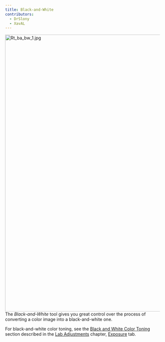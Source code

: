 ```yaml
---
title: Black-and-White
contributors:
  - DrSlony
  - XavAL
---
```


<img src="/images/Rt_ba_bw_1.jpg" title="Rt_ba_bw_1.jpg" width="900"
alt="Rt_ba_bw_1.jpg" /> The *Black-and-White* tool gives you great
control over the process of converting a color image into a
black-and-white one.

For black-and-white color toning, see the [Black and White Color Toning](lab_adjustments#black-and-white_color_toning) section
described in the [Lab Adjustments](lab_adjustments) chapter,
[Exposure](exposure) tab.
